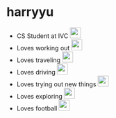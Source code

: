 # harryyu

- CS Student at IVC <img src='https://pbs.twimg.com/profile_images/1195477694663626752/cXQKoeN6_400x400.jpg' width='25'>
- Loves working out <img src='https://t4.ftcdn.net/jpg/03/29/67/97/360_F_329679742_4vrHnqpRSsqiTrLWEsmpLwvwHc3aNc4I.jpg' width='25'>
- Loves traveling <img src='https://cdn-icons-png.flaticon.com/512/6350/6350271.png' width='25'>
- Loves driving <img src='https://media.istockphoto.com/id/1299998121/vector/steering-wheel-icon-hands-on-steering-wheel-driver-driving-car-test-drive.jpg?s=612x612&w=0&k=20&c=lB_d1Ft1pZvQGnSAk1mxuG8CincqTR_JvQ9-bHaJGm0=' width='25'>
- Loves trying out new things <img src='https://i.fbcd.co/products/original/1d83834ba8fa525bbff21a3f201cc93870cf12a7715bd8cf12a426fc71c15005.jpg' width='25'>
- Loves exploring <img src='https://cdn-icons-png.flaticon.com/512/471/471012.png' width='25'>
- Loves football <img src='https://github.com/harryyu18/harryyu/assets/159220667/8097d402-cd45-4f66-b4cc-f147060c251d' width='25'>
